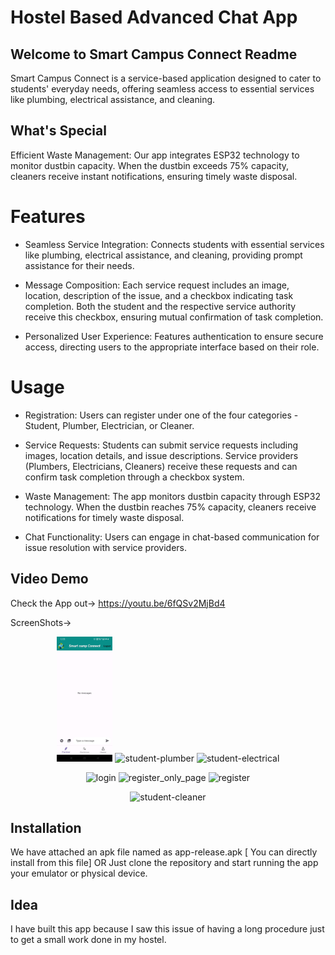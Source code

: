 # Hostel Based Advanced Chat App

## Welcome to Smart Campus Connect Readme
Smart Campus Connect is a service-based application designed to cater to students' everyday needs, offering seamless access to essential services like plumbing, electrical assistance, and cleaning.

## What's Special

Efficient Waste Management: Our app integrates ESP32 technology to monitor dustbin capacity. When the dustbin exceeds 75% capacity, cleaners receive instant notifications, ensuring timely waste disposal.

# Features
- Seamless Service Integration: Connects students with essential services like plumbing, electrical assistance, and cleaning, providing prompt assistance for their needs.

- Message Composition: Each service request includes an image, location, description of the issue, and a checkbox indicating task completion. Both the student and the respective service authority receive this checkbox, ensuring mutual confirmation of task completion.

- Personalized User Experience: Features authentication to ensure secure access, directing users to the appropriate interface based on their role.

# Usage
- Registration: Users can register under one of the four categories - Student, Plumber, Electrician, or Cleaner.

- Service Requests: Students can submit service requests including images, location details, and issue descriptions. Service providers (Plumbers, Electricians, Cleaners) receive these requests and can confirm task completion through a checkbox system.

- Waste Management: The app monitors dustbin capacity through ESP32 technology. When the dustbin reaches 75% capacity, cleaners receive notifications for timely waste disposal.

- Chat Functionality: Users can engage in chat-based communication for issue resolution with service providers.

## Video Demo
Check the App out->
https://youtu.be/6fQSv2MjBd4

ScreenShots->
<!-- Row 1 -->
<p align="center">
  <img src="image_readme/empty-plumber-screen.jpg" alt="empty-plumber-screen" height="200">
  <img src="images/student-plumber.jpg" alt="student-plumber" height="200">
  <img src="images/student-electrical.jpg" alt="student-electrical" height="200">
</p>

<!-- Row 2 -->
<p align="center">
  <img src="images/login.jpg" alt="login" height="200">
  <img src="images/register_only_page.jpg" alt="register_only_page" height="200">
  <img src="images/register.jpg" alt="register" height="200">
</p>

<p align="center">
  <img src="images/student-cleaner.jpg" alt="student-cleaner" height="200">
</p>



## Installation
We have attached an apk file named as app-release.apk [ You can directly install from this file]
OR
Just clone the repository and start running the app your emulator or physical device.

## Idea 
I have built this app because I saw this issue of having a long procedure just to get a small work done in my hostel.





